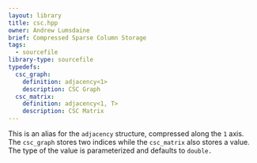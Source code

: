 ```yaml
---
layout: library
title: csc.hpp
owner: Andrew Lumsdaine
brief: Compressed Sparse Column Storage
tags:
  - sourcefile
library-type: sourcefile
typedefs:
  csc_graph:
    definition: adjacency<1>
    description: CSC Graph
  csc_matrix:
    definition: adjacency<1, T>
    description: CSC Matrix
---
```


This is an alias for the `adjacency` structure, compressed along the `1` axis.
The `csc_graph` stores two indices while the `csc_matrix` also stores a value.
The type of the value is parameterized and defaults to `double.`

```{index}  csc.hpp
```


